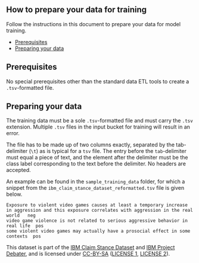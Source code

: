 ## How to prepare your data for training

Follow the instructions in this document to prepare your data for model training.
- [Prerequisites](#prerequisites)
- [Preparing your data](#preparing-your-data)

## Prerequisites
No special prerequisites other than the standard data ETL tools to create a `.tsv`-formatted file.

## Preparing your data
The training data must be a sole `.tsv`-formatted file and must carry the `.tsv` extension. 
Multiple `.tsv` files in the input bucket for training will result in an error.

The file has to be made up of two columns exactly, separated by the tab-delimiter (`\t`) as is typical for a `tsv` file.
The entry before the `tab`-delimiter must equal a piece of text, and the element after the delimiter must be the class label corresponding to the text before the delimiter. No headers are accepted.

An example can be found in the `sample_training_data` folder, for which a snippet from the `ibm_claim_stance_dataset_reformatted.tsv` file is given below.

```
Exposure to violent video games causes at least a temporary increase in aggression and this exposure correlates with aggression in the real world	neg
video game violence is not related to serious aggressive behavior in real life	pos
some violent video games may actually have a prosocial effect in some contexts	pos
```

This dataset is part of the [IBM Claim Stance Dataset](http://www.research.ibm.com/haifa/dept/vst/debating_data.shtml) and [IBM Project Debater](https://www.research.ibm.com/artificial-intelligence/project-debater/), and is licensed under
[CC-BY-SA](http://creativecommons.org/licenses/by-sa/3.0/) ([LICENSE 1](http://www.research.ibm.com/haifa/dept/vst/debating_data.shtml#Project), [LICENSE 2](https://en.wikipedia.org/wiki/Wikipedia:Copyrights#Reusers.27_rights_and_obligations)).